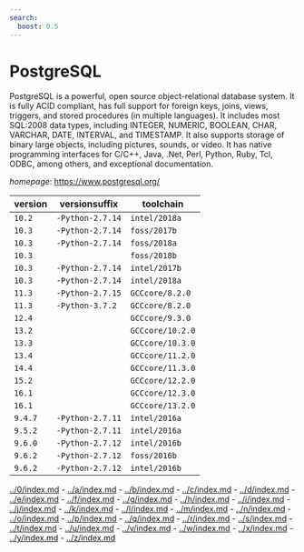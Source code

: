 ```yaml
---
search:
  boost: 0.5
---
```

# PostgreSQL

PostgreSQL is a powerful, open source object-relational database system.  It is fully ACID compliant, has full support for foreign keys,  joins, views, triggers, and stored procedures (in multiple languages).  It includes most SQL:2008 data types, including INTEGER,  NUMERIC, BOOLEAN, CHAR, VARCHAR, DATE, INTERVAL, and TIMESTAMP.  It also supports storage of binary large objects, including pictures,  sounds, or video. It has native programming interfaces for C/C++, Java,  .Net, Perl, Python, Ruby, Tcl, ODBC, among others, and exceptional documentation.

*homepage*: <https://www.postgresql.org/>

version | versionsuffix | toolchain
--------|---------------|----------
``10.2`` | ``-Python-2.7.14`` | ``intel/2018a``
``10.3`` | ``-Python-2.7.14`` | ``foss/2017b``
``10.3`` | ``-Python-2.7.14`` | ``foss/2018a``
``10.3`` |  | ``foss/2018b``
``10.3`` | ``-Python-2.7.14`` | ``intel/2017b``
``10.3`` | ``-Python-2.7.14`` | ``intel/2018a``
``11.3`` | ``-Python-2.7.15`` | ``GCCcore/8.2.0``
``11.3`` | ``-Python-3.7.2`` | ``GCCcore/8.2.0``
``12.4`` |  | ``GCCcore/9.3.0``
``13.2`` |  | ``GCCcore/10.2.0``
``13.3`` |  | ``GCCcore/10.3.0``
``13.4`` |  | ``GCCcore/11.2.0``
``14.4`` |  | ``GCCcore/11.3.0``
``15.2`` |  | ``GCCcore/12.2.0``
``16.1`` |  | ``GCCcore/12.3.0``
``16.1`` |  | ``GCCcore/13.2.0``
``9.4.7`` | ``-Python-2.7.11`` | ``intel/2016a``
``9.5.2`` | ``-Python-2.7.11`` | ``intel/2016a``
``9.6.0`` | ``-Python-2.7.12`` | ``intel/2016b``
``9.6.2`` | ``-Python-2.7.12`` | ``foss/2016b``
``9.6.2`` | ``-Python-2.7.12`` | ``intel/2016b``

[../0/index.md](0) - [../a/index.md](a) - [../b/index.md](b) - [../c/index.md](c) - [../d/index.md](d) - [../e/index.md](e) - [../f/index.md](f) - [../g/index.md](g) - [../h/index.md](h) - [../i/index.md](i) - [../j/index.md](j) - [../k/index.md](k) - [../l/index.md](l) - [../m/index.md](m) - [../n/index.md](n) - [../o/index.md](o) - [../p/index.md](p) - [../q/index.md](q) - [../r/index.md](r) - [../s/index.md](s) - [../t/index.md](t) - [../u/index.md](u) - [../v/index.md](v) - [../w/index.md](w) - [../x/index.md](x) - [../y/index.md](y) - [../z/index.md](z)

